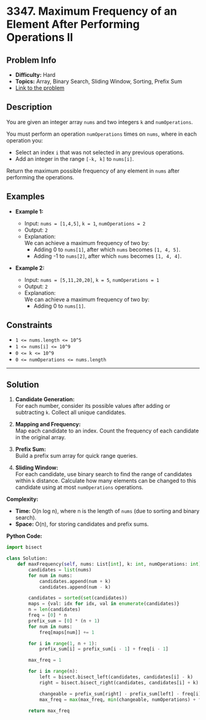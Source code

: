 # 3347. Maximum Frequency of an Element After Performing Operations II

## Problem Info

- **Difficulty:** Hard
- **Topics:** Array, Binary Search, Sliding Window, Sorting, Prefix Sum
- [Link to the problem](https://leetcode.com/problems/maximum-frequency-of-an-element-after-performing-operations-ii/)

## Description

You are given an integer array `nums` and two integers `k` and `numOperations`.

You must perform an operation `numOperations` times on `nums`, where in each operation you:

- Select an index `i` that was not selected in any previous operations.
- Add an integer in the range `[-k, k]` to `nums[i]`.

Return the maximum possible frequency of any element in `nums` after performing the operations.

## Examples

- **Example 1:**

  - Input: `nums = [1,4,5]`, `k = 1`, `numOperations = 2`
  - Output: `2`
  - Explanation:  
    We can achieve a maximum frequency of two by:
    - Adding 0 to `nums[1]`, after which `nums` becomes `[1, 4, 5]`.
    - Adding -1 to `nums[2]`, after which `nums` becomes `[1, 4, 4]`.

- **Example 2:**
  - Input: `nums = [5,11,20,20]`, `k = 5`, `numOperations = 1`
  - Output: `2`
  - Explanation:  
    We can achieve a maximum frequency of two by:
    - Adding 0 to `nums[1]`.

## Constraints

- `1 <= nums.length <= 10^5`
- `1 <= nums[i] <= 10^9`
- `0 <= k <= 10^9`
- `0 <= numOperations <= nums.length`

---

## Solution

1. **Candidate Generation:**  
   For each number, consider its possible values after adding or subtracting `k`. Collect all unique candidates.

2. **Mapping and Frequency:**  
   Map each candidate to an index. Count the frequency of each candidate in the original array.

3. **Prefix Sum:**  
   Build a prefix sum array for quick range queries.

4. **Sliding Window:**  
   For each candidate, use binary search to find the range of candidates within `k` distance. Calculate how many elements can be changed to this candidate using at most `numOperations` operations.

**Complexity:**

- **Time:** O(n log n), where n is the length of `nums` (due to sorting and binary search).
- **Space:** O(n), for storing candidates and prefix sums.

**Python Code:**

```python
import bisect

class Solution:
    def maxFrequency(self, nums: List[int], k: int, numOperations: int) -> int:
        candidates = list(nums)
        for num in nums:
            candidates.append(num + k)
            candidates.append(num - k)

        candidates = sorted(set(candidates))
        maps = {val: idx for idx, val in enumerate(candidates)}
        n = len(candidates)
        freq = [0] * n
        prefix_sum = [0] * (n + 1)
        for num in nums:
            freq[maps[num]] += 1

        for i in range(1, n + 1):
            prefix_sum[i] = prefix_sum[i - 1] + freq[i - 1]

        max_freq = 1

        for i in range(n):
            left = bisect.bisect_left(candidates, candidates[i] - k)
            right = bisect.bisect_right(candidates, candidates[i] + k)

            changeable = prefix_sum[right] - prefix_sum[left] - freq[i]
            max_freq = max(max_freq, min(changeable, numOperations) + freq[i])

        return max_freq
```
